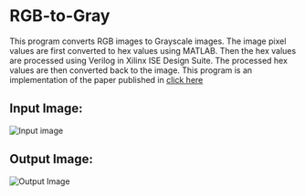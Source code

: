 # RGB-to-Gray
This program converts RGB images to Grayscale images. The image pixel values are first converted to hex values using MATLAB. Then the hex values are processed using Verilog in Xilinx ISE Design Suite. The processed hex values are then converted back to the image.
This program is an implementation of the paper published in [click here](https://pdf.sciencedirectassets.com/280203/1-s2.0-S1877050920X00093/1-s2.0-S187705092031200X/main.pdf?X-Amz-Security-Token=IQoJb3JpZ2luX2VjEOb%2F%2F%2F%2F%2F%2F%2F%2F%2F%2FwEaCXVzLWVhc3QtMSJHMEUCIQD%2FPhy5tSxTYDlMlT7%2F1gSfG00gsmdGjRiPvIR8ISFeXgIgBDr3IJYYRFLQHLA222Wdet9MeMiMfpwFGAmSJbBUJ%2F0quwUIv%2F%2F%2F%2F%2F%2F%2F%2F%2F%2F%2FARAFGgwwNTkwMDM1NDY4NjUiDDoAoW1OG6SSuZsSFiqPBRKZZlVRFNLq0RUxllSoGqnnUA3mEyEw6V0%2BefSMS7u2rLV086btHQMXVO4lZ3XJdmueBm4%2FbnNqE9xMd0N2JchdJAaVl38Fl2fj6jCF5b3bHJPqif3lJLDR65zOnCqa9UQ%2FUMl6JZ6Y8GK5wByh5o15GiF6ZFcN4LOMJEthutmaWf8EZtFLiXqJyJbHSdhiRDpZ%2FlITygZFjV0OibIzoFFZSph7tYvMGRu%2FEeXZzQy9OAjlvRXyDFD8XxsDJ1SosfBLYKUdHGeUt7%2BvngrYjRBc%2FEwL%2FDYNUl6ukW9xjCZ7Kjw998uqKWd9frYaxK0wqqyXRUdhZ%2FG32rZZuXBQGdHxq6nerefN2HX2EKgblQQsh1upf5nIuTLp5ux6LB7twTPLFddKme1Jnq93mV3tMgq1RJdVaD1AQADGGwyK%2BBpRtbDmaRhvf%2F6Uu8nGmFPENOrcEmCLLTd68Dhjz6VFaeQ330iRkZqjAMtSD4bQwrDNUoyjS82FDijKNgO50QaQvJj9kXBb%2BRh5BxSHAi1Oy7YM7FgO9urwYnOphocV%2B3YozzhvGRN3etnzj%2FU4rr580R9BIJcQqmi9zkKaijVt6LwnhbFRYMoc7eTs1Q%2Bfi2bNyqEITxCWTHctoIEwYngbUb19m9RtKTLv61Hw1M7E1Irjl7af%2FmLeQY2ib0pG2IoBrQ8cDgkO3%2FqfbEnzkk%2F3pkXKR%2FMZc%2FgNmRxLFl3CpqVsHOAwd5CeR0q2euzMl23wm7pWhs%2BXGYkZU102nNc0GRred3EVynfnmiwLP5686ddLvUMXUgJlifSuivM2fp5pXuep86CW12t4M%2BWRc810bFMLGZZ6LlM1UX39SForgXJYaWhSD93BLY2u28SfFpYwj8W9rgY6sQGt59unc7RM05%2BQiQXVY2OstJdWR0CF0Sk%2Fjrj2yLnetQiVpeYvknrq0x4UBSOYNkMa6lFZFByFXgC9nUAeQ0vAR%2B%2FIw4R4cCaxZNBIfcXIuWeruXBEkqp6jwjKlfzJoncGWMZDhGFACCLKJFbIG6G0HS%2BUvhkOnIGlAFN5vMV5%2BM1LPrxRWuhumiMnhWHs%2FYzh%2F5xvUJTYc2o6nABT0KzFo5RLd0sv3bKhkinzXdOySso%3D&X-Amz-Algorithm=AWS4-HMAC-SHA256&X-Amz-Date=20240216T133513Z&X-Amz-SignedHeaders=host&X-Amz-Expires=300&X-Amz-Credential=ASIAQ3PHCVTYRKYDVKL7%2F20240216%2Fus-east-1%2Fs3%2Faws4_request&X-Amz-Signature=14081c4578ca1ca7bd0206a3a48f62112498d3ddd1601e5d7c08b8edcee8d6f4&hash=f2d33efd7df0d194bac85562501c58bb9e99754d7cb1e06a0295b2eb4530662b&host=68042c943591013ac2b2430a89b270f6af2c76d8dfd086a07176afe7c76c2c61&pii=S187705092031200X&tid=spdf-ca4925ac-65bc-473f-b505-d179386e4a73&sid=ff0539db5bb18443719889f-19aeacae84f5gxrqb&type=client&tsoh=d3d3LnNjaWVuY2VkaXJlY3QuY29t&ua=130c5b51565457035305&rr=85662c2adafc7e67&cc=in)

## Input Image:


![Input image](https://github.com/SANGESH007/RGB-to-Gray/assets/77070030/99e043c0-5bd0-486a-a842-e45fd9c42288)


## Output Image:
![Output Image](https://github.com/SANGESH007/RGB-to-Gray/assets/77070030/80fa878d-5bc6-4c73-8930-52b4c1cd9928)


